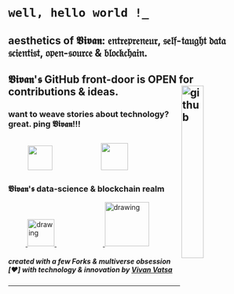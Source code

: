 # `well, hello world !_`
## aesthetics of 𝖁𝖎𝖛𝖆𝖓: 𝔢𝔫𝔱𝔯𝔢𝔭𝔯𝔢𝔫𝔢𝔲𝔯, 𝔰𝔢𝔩𝔣-𝔱𝔞𝔲𝔤𝔥𝔱 𝔡𝔞𝔱𝔞 𝔰𝔠𝔦𝔢𝔫𝔱𝔦𝔰𝔱, 𝔬𝔭𝔢𝔫-𝔰𝔬𝔲𝔯𝔠𝔢 & 𝔟𝔩𝔬𝔠𝔨𝔠𝔥𝔞𝔦𝔫.
## 𝖁𝖎𝖛𝖆𝖓'𝖘 GitHub front-door is OPEN for contributions & ideas. <a href="https://github.com/VivanVatsa"><img align="right" src="https://media.giphy.com/media/du3J3cXyzhj75IOgvA/giphy.gif" alt="github" width="30%" height="30%"> </a>

### want to weave stories about technology? great. ping 𝖁𝖎𝖛𝖆𝖓!!!
&nbsp;&nbsp;&nbsp;&nbsp;&nbsp;&nbsp;&nbsp;&nbsp;<a href="https://twitter.com/VivanVatsa"><img src="https://img.icons8.com/ios/2x/twitter--v2.gif" height="50px" width="50px"/></a>&nbsp;&nbsp;&nbsp;&nbsp;&nbsp;&nbsp; &nbsp;&nbsp;&nbsp;&nbsp;&nbsp;&nbsp;&nbsp;&nbsp;&nbsp;&nbsp;&nbsp;&nbsp;&nbsp;<a href="https://www.linkedin.com/in/vivanvatsa/"><img src="https://img.icons8.com/ios/2x/linkedin-circled--v2.gif" height="55px" width="55px"/></a>
-----------------------------------

### 𝖁𝖎𝖛𝖆𝖓'𝖘 data-science & blockchain realm
&nbsp;&nbsp;&nbsp;&nbsp;&nbsp;&nbsp;&nbsp;&nbsp;&nbsp;<a href="https://medium.com/@vivanvatsa">
  <img src="https://img.icons8.com/ios/2x/medium-monogram--v2.gif" alt="drawing" width="55">
</a>
&nbsp;&nbsp;&nbsp;&nbsp;&nbsp;&nbsp;&nbsp;&nbsp;&nbsp;&nbsp;&nbsp;&nbsp;&nbsp;&nbsp;&nbsp;&nbsp;&nbsp;&nbsp;&nbsp;&nbsp;&nbsp;&nbsp;&nbsp;&nbsp;<a href="https://www.kaggle.com/vivanvatsa">
  <img src="https://res.cloudinary.com/importdata/image/upload/v1595012924/kaggle_ksaktb.png" alt="drawing" width="90">
</a>
##### created with a few Forks & multiverse obsession [❤️] with technology & innovation by [Vivan Vatsa](https://twitter.com/VivanVatsa)
-----------------------------------
